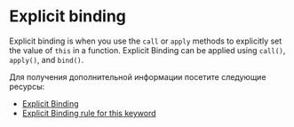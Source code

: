 # Explicit binding

Explicit binding is when you use the `call` or `apply` methods to explicitly set the value of `this` in a function. Explicit Binding can be applied using `call()`, `apply()`, and `bind()`.

Для получения дополнительной информации посетите следующие ресурсы:

- [Explicit Binding](https://medium.com/swlh/javascript-this-ac28f8e0f65d)
- [Explicit Binding rule for this keyword](https://medium.com/@msinha2801/explicit-binding-rule-for-this-keyword-in-js-712405b0a11)
